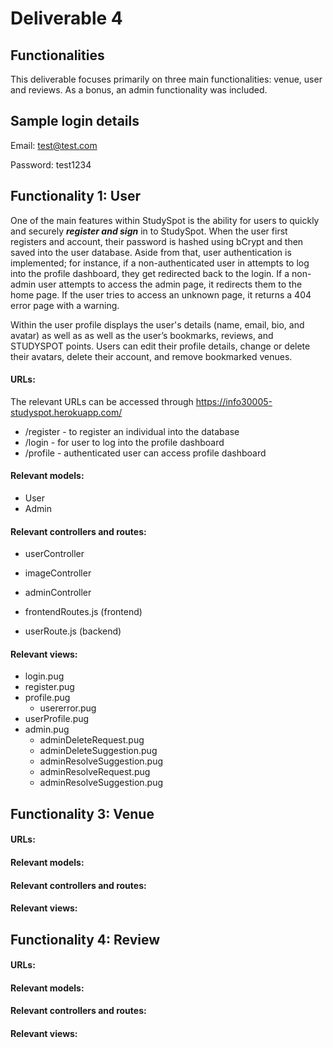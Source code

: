 # Deliverable 4

## Functionalities
This deliverable focuses primarily on three main functionalities: venue, user and reviews. As a bonus, an admin functionality was included. 

## Sample login details
Email: test@test.com

Password: test1234


## Functionality 1: User
One of the main features within StudySpot is the ability for users to quickly and securely ***register and sign*** in to StudySpot. 
When the user first registers and account, their password is hashed using bCrypt and then saved into the user database. 
Aside from that, user authentication is implemented; for instance, if a non-authenticated user in attempts to log into the profile dashboard, they get redirected back to the login. 
If a non-admin user attempts to access the admin page, it redirects them to the home page. If the user tries to access an unknown page, it returns a 404 error page with a warning.

Within the user profile displays the user's details (name, email, bio, and avatar) as well as as well as the user’s bookmarks, reviews, and STUDYSPOT points. 
Users can edit their profile details, change or delete their avatars, delete their account, and remove bookmarked venues.

#### URLs:

The relevant URLs can be accessed through https://info30005-studyspot.herokuapp.com/

- /register - to register an individual into the database
- /login - for user to log into the profile dashboard
- /profile - authenticated user can access profile dashboard 

#### Relevant models:
- User
- Admin

#### Relevant controllers and routes:
- userController
- imageController
- adminController


- frontendRoutes.js (frontend)
- userRoute.js (backend)

#### Relevant views:

- login.pug
- register.pug
- profile.pug
     - usererror.pug
- userProfile.pug
- admin.pug
     - adminDeleteRequest.pug
     - adminDeleteSuggestion.pug
     - adminResolveSuggestion.pug
     - adminResolveRequest.pug
     - adminResolveSuggestion.pug
        
## Functionality 3: Venue

#### URLs:

#### Relevant models:

#### Relevant controllers and routes:

#### Relevant views:



## Functionality 4: Review

#### URLs:

#### Relevant models:

#### Relevant controllers and routes:

#### Relevant views: